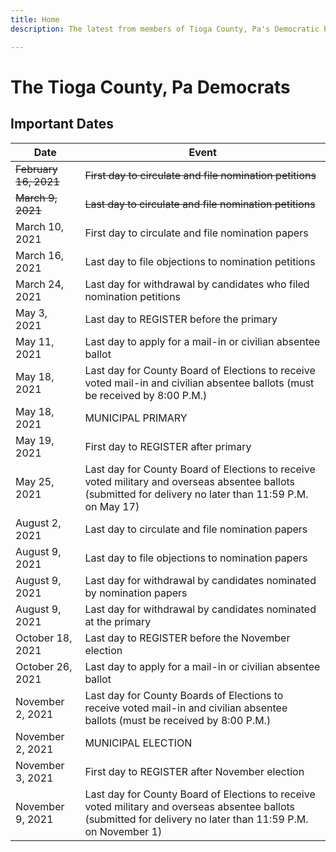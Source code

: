 ```yaml
---
title: Home
description: The latest from members of Tioga County, Pa's Democratic Party.

---
```

# The Tioga County, Pa Democrats

## Important Dates

| Date | Event |
| --- | --- |
| ~~February 16, 2021~~ | ~~First day to circulate and file nomination petitions~~ |
| ~~March 9, 2021~~ | ~~Last day to circulate and file nomination petitions~~ |
| March 10, 2021 | First day to circulate and file nomination papers |
| March 16, 2021 | Last day to file objections to nomination petitions |
| March 24, 2021 | Last day for withdrawal by candidates who filed nomination petitions |
| May 3, 2021 | Last day to REGISTER before the primary |
| May 11, 2021 | Last day to apply for a mail-in or civilian absentee ballot |
| May 18, 2021 | Last day for County Board of Elections to receive voted mail-in and civilian absentee ballots (must be received by 8:00 P.M.) |
| May 18, 2021 | MUNICIPAL PRIMARY |
| May 19, 2021 | First day to REGISTER after primary |
| May 25, 2021 | Last day for County Board of Elections to receive voted military and overseas absentee ballots (submitted for delivery no later than 11:59 P.M. on May 17) |
| August 2, 2021 | Last day to circulate and file nomination papers |
| August 9, 2021 | Last day to file objections to nomination papers |
| August 9, 2021 | Last day for withdrawal by candidates nominated by nomination papers |
| August 9, 2021 | Last day for withdrawal by candidates nominated at the primary |
| October 18, 2021 | Last day to REGISTER before the November election |
| October 26, 2021 | Last day to apply for a mail-in or civilian absentee ballot |
| November 2, 2021 | Last day for County Boards of Elections to receive voted mail-in and civilian absentee ballots (must be received by 8:00 P.M.) |
| November 2, 2021 | MUNICIPAL ELECTION |
| November 3, 2021 | First day to REGISTER after November election |
| November 9, 2021 | Last day for County Board of Elections to receive voted military and overseas absentee ballots (submitted for delivery no later than 11:59 P.M. on November 1) |